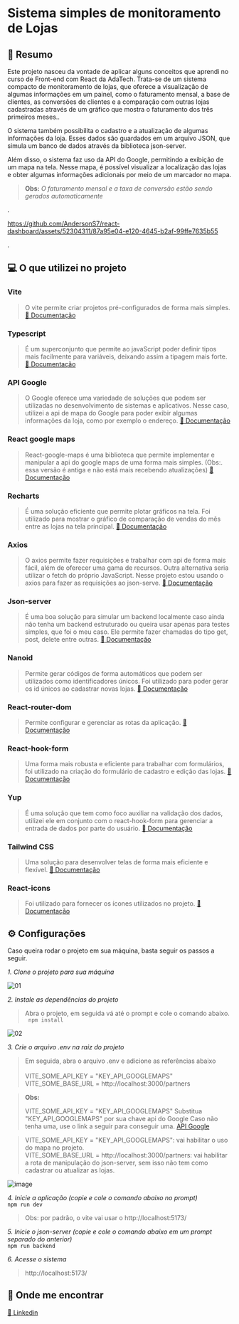 # Sistema simples de monitoramento de Lojas

## 📄 Resumo 
Este projeto nasceu da vontade de aplicar alguns conceitos que aprendi no curso de Front-end com React da AdaTech. Trata-se de um sistema compacto de monitoramento de lojas, que oferece a visualização de algumas informações em um painel, como o faturamento mensal, a base de clientes, as conversões de clientes e a comparação com outras lojas cadastradas através de um gráfico que mostra o faturamento dos três primeiros meses..

O sistema também possibilita o cadastro e a atualização de algumas informações da loja. Esses dados são guardados em um arquivo JSON, que simula um banco de dados através da biblioteca json-server.

Além disso, o sistema faz uso da API do Google, permitindo a exibição de um mapa na tela. Nesse mapa, é possível visualizar a localização das lojas e obter algumas informações adicionais por meio de um marcador no mapa.

> **Obs:** *O faturamento mensal e a taxa de conversão estão sendo gerados automaticamente*

.

https://github.com/AndersonS7/react-dashboard/assets/52304311/87a95e04-e120-4645-b2af-99ffe7635b55

.

## 💻 O que utilizei no projeto

### **Vite** 
> O vite permite criar projetos pré-configurados de forma mais simples. [📓 Documentação](https://vitejs.dev/guide/)

### **Typescript** 
> É um superconjunto que permite ao javaScript poder definir tipos mais facilmente para variáveis, deixando assim a tipagem mais forte.  [ 📓 Documentação](https://www.typescriptlang.org/)

### **API Google**
> O Google oferece uma variedade de soluções que podem ser utilizadas no desenvolvimento de sistemas e aplicativos. Nesse caso, utilizei a api de mapa do Google para poder exibir algumas informações da loja, como por exemplo o endereço.
[📓 Documentação](https://developers.google.com/maps)

### **React google maps** 
> React-google-maps é uma biblioteca que permite implementar e manipular a api do google maps de uma forma mais simples. (Obs:. essa versão é antiga e não está mais recebendo atualizações) 
[📓 Documentação](https://tomchentw.github.io/react-google-maps/#documentation)

### **Recharts**
> É uma solução eficiente que permite plotar gráficos na tela. Foi utilizado para mostrar o gráfico de comparação de vendas do mês entre as lojas na tela principal.
[📓 Documentação](https://recharts.org/en-US/)

### **Axios**
> O axios permite fazer requisições e trabalhar com api de forma mais fácil, além de oferecer uma gama de recursos. Outra alternativa seria utilizar o fetch do próprio JavaScript. Nesse projeto estou usando o axios para fazer as requisições ao json-serve.
[📓 Documentação](https://axios-http.com/ptbr/docs/intro)

### **Json-server**
> É uma boa solução para simular um backend localmente caso ainda não tenha um backend estruturado ou queira usar apenas para testes simples, que foi o meu caso. Ele permite fazer chamadas do tipo get, post, delete entre outras. [📓 Documentação](https://www.npmjs.com/package/json-server)

### **Nanoid**
> Permite gerar códigos de forma automáticos que podem ser utilizados como identificadores únicos. Foi utilizado para poder gerar os id únicos ao cadastrar novas lojas.
[📓 Documentação](https://www.npmjs.com/package/nanoid)

### **React-router-dom**
> Permite configurar e gerenciar as rotas da aplicação. [📓 Documentação](https://www.npmjs.com/package/react-router-dom)

### **React-hook-form**
> Uma forma mais robusta e eficiente para trabalhar com formulários, foi utilizado na criação do formulário de cadastro e edição das lojas.
[📓 Documentação](https://react-hook-form.com/)

### **Yup**
> É uma solução que tem como foco auxiliar na validação dos dados, utilizei ele em conjunto com o react-hook-form para gerenciar a entrada de dados por parte do usuário.
[📓 Documentação](https://www.npmjs.com/package/yup)

### **Tailwind CSS**
> Uma solução para desenvolver telas de forma mais eficiente e flexível.
[📓 Documentação](https://tailwindcss.com/docs/installation)

### **React-icons**
> Foi utilizado para fornecer os ícones utilizados no projeto.
[📓 Documentação](https://react-icons.github.io/react-icons/)
> 
## ⚙️ Configurações
Caso queira rodar o projeto em sua máquina, basta seguir os passos a seguir.

*1. Clone o projeto para sua máquina*

![01](https://github.com/AndersonS7/react-dashboard/assets/52304311/c4815524-4c7f-4a63-a22b-58b9037bd94b)

*2. Instale as dependências do projeto*
> Abra o projeto, em seguida vá até o prompt e cole o comando abaixo. <br/>
`` 
npm install
``

![02](https://github.com/AndersonS7/react-dashboard/assets/52304311/803489da-b95e-4277-b90e-e470d70a8a9f)

*3. Crie o arquivo .env na raiz do projeto*
> Em seguida, abra o arquivo .env e adicione as referências abaixo <br/>
\
VITE_SOME_API_KEY = "KEY_API_GOOGLEMAPS"
\
VITE_SOME_BASE_URL = http://localhost:3000/partners


> **Obs:**
> 
> VITE_SOME_API_KEY = "KEY_API_GOOGLEMAPS"
> Substitua "KEY_API_GOOGLEMAPS" por sua chave api do Google
Caso não tenha uma, use o link a seguir para conseguir uma. [API Google](https://developers.google.com/maps)

> VITE_SOME_API_KEY = "KEY_API_GOOGLEMAPS": vai habilitar o uso do mapa no projeto.
> \
> VITE_SOME_BASE_URL = http://localhost:3000/partners: vai habilitar a rota de manipulação do json-server, sem isso não tem como cadastrar ou atualizar as lojas.

![image](https://github.com/AndersonS7/react-dashboard/assets/52304311/34d55e21-4776-4d4d-9a49-fc4e2e18c7d5)

*4. Inicie a aplicação (copie e cole o comando abaixo no prompt)*
\
``
npm run dev
``
> Obs: por padrão, o vite vai usar o http://localhost:5173/

*5. Inicie o json-server (copie e cole o comando abaixo em um prompt separado do anterior)*
\
``
npm run backend
``

*6. Acesse o sistema*
> http://localhost:5173/

## 📱 Onde me encontrar 
[📓 Linkedin](https://www.linkedin.com/in/andersonsilva7/)


